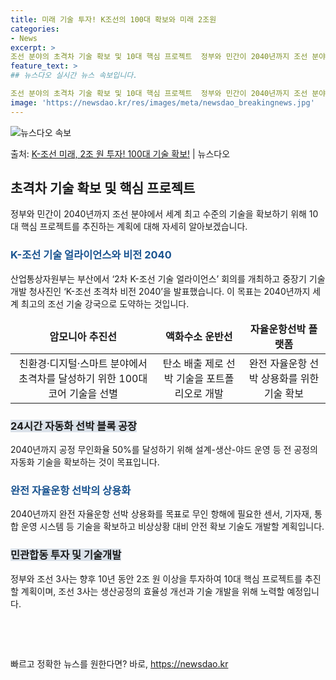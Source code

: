 ```yaml
---
title: 미래 기술 투자! K조선의 100대 확보와 미래 2조원
categories:
- News
excerpt: >
조선 분야의 초격차 기술 확보 및 10대 핵심 프로젝트  정부와 민간이 2040년까지 조선 분야에서 세계 최…
feature_text: >
## 뉴스다오 실시간 뉴스 속보입니다.

조선 분야의 초격차 기술 확보 및 10대 핵심 프로젝트  정부와 민간이 2040년까지 조선 분야에서 세계 최…
image: 'https://newsdao.kr/res/images/meta/newsdao_breakingnews.jpg'
---
```


![뉴스다오 속보](https://newsdao.kr/res/images/meta/newsdao_breakingnews.jpg)

<p>출처: <a href="https://newsdao.kr/4554" rel="dofollow">K-조선 미래, 2조 원 투자! 100대 기술 확보!</a> | 뉴스다오</p>

<h2 data-ke-size="size26">초격차 기술 확보 및 핵심 프로젝트</h2>
<p data-ke-size="size16">정부와 민간이 2040년까지 조선 분야에서 세계 최고 수준의 기술을 확보하기 위해 10대 핵심 프로젝트를 추진하는 계획에 대해 자세히 알아보겠습니다.</p>

<h3><b><span style="color: #1a5490;">K-조선 기술 얼라이언스와 비전 2040</span></b></h3>
<p data-ke-size="size16">산업통상자원부는 부산에서 ‘2차 K-조선 기술 얼라이언스’ 회의를 개최하고 중장기 기술개발 청사진인 ‘K-조선 초격차 비전 2040’을 발표했습니다. 이 목표는 2040년까지 세계 최고의 조선 기술 강국으로 도약하는 것입니다.</p>

<table>
<thead>
<tr>
<td style="text-align: center; height: 17px;"><b>암모니아 추진선</b></td>
<td style="text-align: center; height: 17px;"><b>액화수소 운반선</b></td>
<td style="text-align: center; height: 17px;"><b>자율운항선박 플랫폼</b></td>
</tr>
</thead>
<tbody>
<tr>
<td style="text-align: center; height: 17px;">친환경·디지털·스마트 분야에서 초격차를 달성하기 위한 100대 코어 기술을 선별</td>
<td style="text-align: center; height: 17px;">탄소 배출 제로 선박 기술을 포트폴리오로 개발</td>
<td style="text-align: center; height: 17px;">완전 자율운항 선박 상용화를 위한 기술 확보</td>
</tr>
</tbody>
</table>

<h3><b><span style="background-color: #21538527;">24시간 자동화 선박 블록 공장</span></b></h3>
<p data-ke-size="size16">2040년까지 공정 무인화율 50%를 달성하기 위해 설계-생산-야드 운영 등 전 공정의 자동화 기술을 확보하는 것이 목표입니다.</p>

<h3><b><span style="color: #1a5490;">완전 자율운항 선박의 상용화</span></b></h3>
<p data-ke-size="size16">2040년까지 완전 자율운항 선박 상용화를 목표로 무인 항해에 필요한 센서, 기자재, 통합 운영 시스템 등 기술을 확보하고 비상상황 대비 안전 확보 기술도 개발할 계획입니다.</p>

<h3><b><span style="background-color: #21538527;">민관합동 투자 및 기술개발</span></b></h3>
<p data-ke-size="size16">정부와 조선 3사는 향후 10년 동안 2조 원 이상을 투자하여 10대 핵심 프로젝트를 추진할 계획이며, 조선 3사는 생산공정의 효율성 개선과 기술 개발을 위해 노력할 예정입니다.</p>

<p data-ke-size="size16">&nbsp;</p>

<p data-ke-size="size16">&nbsp;</p> 

빠르고 정확한 뉴스를 원한다면? 바로, <a href="https://newsdao.kr" rel="dofollow">https://newsdao.kr</a>


    
